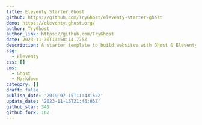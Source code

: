 ```yaml
---
title: Eleventy Starter Ghost
github: https://github.com/TryGhost/eleventy-starter-ghost
demo: https://eleventy.ghost.org/
author: TryGhost
author_link: https://github.com/TryGhost
date: 2023-11-30T13:58:14.775Z
description: A starter template to build websites with Ghost & Eleventy
ssg:
  - Eleventy
css: []
cms:
  - Ghost
  - Markdown
category: []
draft: false
publish_date: '2019-07-15T11:43:52Z'
update_date: '2023-11-15T21:46:05Z'
github_star: 345
github_fork: 162
---
```

